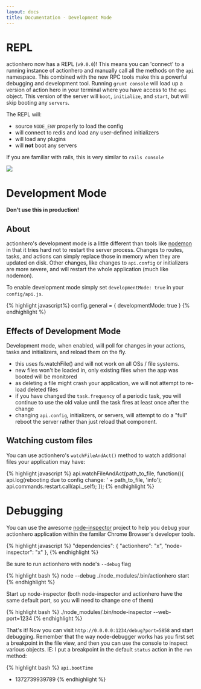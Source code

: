 ```yaml
---
layout: docs
title: Documentation - Development Mode
---
```


# REPL

actionhero now has a REPL (`v9.0.0`)! This means you can 'connect' to a running instance of actionhero and manually call all the methods on the `api` namespace.  This combined with the new RPC tools make this a powerful debugging and development tool.  Running `grunt console` will load up a version of action hero in your terminal where you have access to the `api` object.  This version of the server will `boot`, `initialize`, and `start`, but will skip booting any `servers`.  

The REPL will:

- source `NODE_ENV` properly to load the config
- will connect to redis and load any user-defined initializers
- will load any plugins
- will **not** boot any servers

If you are familiar with rails, this is very similar to `rails console`

<img src="https://cloud.githubusercontent.com/assets/303226/2953485/4db6cbe2-da5b-11e3-96de-26fe4931d9af.png">

# Development Mode
**Don't use this in production!**

## About

actionhero's development mode is a little different than tools like [nodemon](https://github.com/remy/nodemon) in that it tries hard not to restart the server process. Changes to routes, tasks, and actions can simply replace those in memory when they are updated on disk. Other changes, like changes to `api.config` or initializers are more severe, and will restart the whole application (much like nodemon).

To enable development mode simply set `developmentMode: true` in your `config/api.js`.

{% highlight javascript%}
config.general = {
  developmentMode: true
}
{% endhighlight %}

## Effects of Development Mode

Development mode, when enabled, will poll for changes in your actions, tasks and initializers, and reload them on the fly.

- this uses fs.watchFile() and will not work on all OSs / file systems.
- new files won't be loaded in, only existing files when the app was booted will be monitored
- as deleting a file might crash your application, we will not attempt to re-load deleted files
- if you have changed the `task.frequency` of a periodic task, you will continue to use the old value until the task fires at least once after the change 
- changing `api.config`, initializers, or servers, will attempt to do a "full" reboot the server rather than just reload that component.

## Watching custom files

You can use actionhero's `watchFileAndAct()` method to watch additional files your application may have:

{% highlight javascript %}
api.watchFileAndAct(path_to_file, function(){
  api.log(rebooting due to config change: ' + path_to_file, 'info');
  api.commands.restart.call(api._self);
});
{% endhighlight %}

# Debugging

You can use the awesome [node-inspector](https://github.com/dannycoates/node-inspector) project to help you debug your actionhero application within the familar Chrome Browser's developer tools.

{% highlight javascript %}
"dependencies": {
  "actionhero": "x",
  "node-inspector": "x"
},
{% endhighlight %}

Be sure to run actionhero with node's `--debug` flag

{% highlight bash %}
node --debug ./node_modules/.bin/actionhero start
{% endhighlight %}

Start up node-inspector (both node-inspector and actionhero have the same default port, so you will need to change one of them)

{% highlight bash %}
./node_modules/.bin/node-inspector --web-port=1234
{% endhighlight %}

That's it! Now you can visit `http://0.0.0.0:1234/debug?port=5858` and start debugging.  Remember that the way node-debugger works has you first set a breakpoint in the file view, and then you can use the console to inspect various objects.  IE: I put a breakpoint in the default `status` action in the `run` method:

{% highlight bash %}
`api.bootTime`
- 1372739939789
{% endhighlight %}